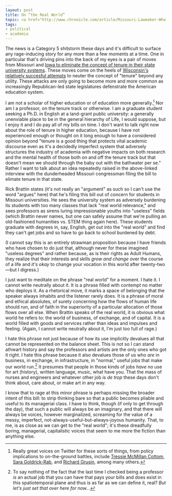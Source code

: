```yaml
---
layout: post
title: On “the Real World”
topic: <a href="http://www.chronicle.com/article/Missouri-Lawmaker-Who-Wants-to/238886/">“Missouri Lawmaker Who Wants to Eliminate Tenure Says It’s ‘Un-American’”</a>
tags: 
- political
- academia
---
```


The news is a Category 5 shitstorm these days and it's difficult to surface any rage-inducing story for any more than a few moments at a time. One in particular that's driving pins into the back of my eyes is a pair of moves from Missouri and [Iowa to eliminate the concept of tenure in their state university systems](http://www.desmoinesregister.com/story/news/education/2017/01/12/iowa-lawmaker-looking-end-tenure-public-univerisities/96460626/). These moves come on the heels of [Wisconsin's relatively succesful attempts](http://www.npr.org/sections/itsallpolitics/2015/06/12/413995691/wisconsin-gov-walkers-next-battle-tenure) to neuter the concept of "tenure" beyond any utility. These attacks are only going to become more and more common as increasingly Republican-led state legislatures defenstrate the American education system. 

I am not a scholar of higher education or of education more generally.[^1] Nor am I a professor, on the tenure track or otherwise. I am a graduate student seeking a Ph.D. in English at a land-grant public university: a generally unenviable place to be in the general hierarchy of Life, I would suppose, but I enjoy it and I do pay all of my bills on time. I don't want to talk right now about the role of tenure in higher education, because I have not experienced enough or thought on it long enough to have a considered opinion beyond "tenure is a good thing that protects vital academic discourse even as it's a decidedly imperfect system that adversely structures the industry of academia with negative impacts on both research and the mental health of those both on and off the tenure track but that doesn't mean we should through the baby out with the bathwater per se." Rather I want to talk about an idea repeatedly raised in the above-linked interview with the dunderheaded Missouri congressman filing the bill to elimate tenure in that state. 

[^1]: Really great voices on Twitter for these sorts of things, from policy implications to on-the-ground battles, include [Tressie McMillan Cottom](https://twitter.com/tressiemcphd), [Sara Goldrick-Rab](https://twitter.com/saragoldrickrab), and [Richard Grusin](https://twitter.com/rgrusin), among many others. 

Rick Brattin states (it's not really an "argument" as such so I can't use the word "argues" here) that he's filing this bill out of concern for students in Missouri universities. He sees the university system as adversely burdening its students with too many classes that lack "real world relevance," and sees professors as sirens luring impressionable youths into "useless" fields (which Brattin never names, but one can safely assume that we're pulling an old-fashioned humanities vs. STEM thing again here). These students graduate with degrees in, say, English, get out into the "real world" and find they can't get jobs and so have to go back to school burdened by debt. 

(I cannot say this is an entirely strawman proposition because I have friends who have chosen to do just that, although never for these imagined "useless degrees" and rather because, as is their rights as Adult Humans, they realize that their interests and skills *grow and change* over the course of a life and *it's okay* to change your vocation in this world after twenty-two—but I digress.)

I just want to meditate on the phrase "real world" for a moment. I hate it. I cannot write neutrally about it. It is a phrase filled with contempt no matter who deploys it. As a rhetorical move, it marks a space of belonging that the speaker always inhabits and the listener rarely does. It is a phrase of moral and ethical absolutes, of surety concerning how the flows of human life should run, and of faith in the superiority of a particular allocation of those flows over all else. When Brattin speaks of the real world, it is obvious what world he refers to: the world of business, of exchange, and of capital. It is a world filled with goods and services rather than ideas and impulses and feeling. (Again, I cannot write neutrally about it, I'm just too full of rage.) 

I hate this phrase not just because of how its use implicitly devalues all that cannot be represented on the balance sheet. This is not so I can stand athwart history and say the professors and artists are the only ones who got it right. I hate this phrase because it also devalues those of us who *are* in business, in exchange, in infrastructure, in "normal," useful jobs that make our world run.[^2] It presumes that people in those kinds of jobs *have* no use for art (history), written language, music, what have you. That the mass of nurses and engineers and whatever other job is *de trop* these days don't think about, care about, or make art in any way. 

[^2]: To say nothing of the fact that the last time I checked being a professor *is* an actual job that you can have that pays your bills and does exist in this spatiotemporal plane and thus is as far as we can define it, real? *But let's just set that over here for now...*

I know that to rage at this minor phrase is perhaps missing the broader intent of this bill: to strip thinking bare so that a public becomes pliable and useful to its managerial class. I have to think, though (if only to get through the day), that such a public will always be an imaginary, and that there will always be voices, however marginalized, screaming for the value of a messy, imperfect, not-always-useful-but-always-joyous humanity. That, to me, is as close as we can get to the "real world"; it's these dreadfully boring, managerial, capitalistic voices that seem to me more the fiction than anything else. 